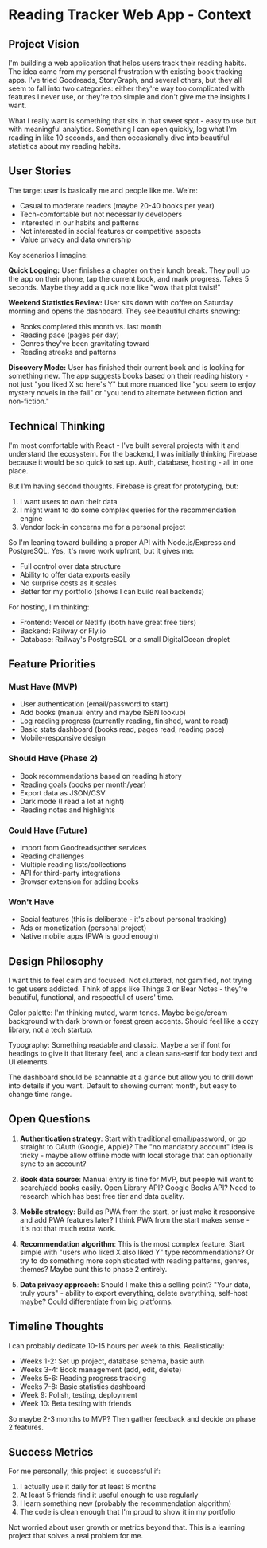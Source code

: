 # Reading Tracker Web App - Context

## Project Vision

I'm building a web application that helps users track their reading habits. The idea came from my personal frustration with existing book tracking apps. I've tried Goodreads, StoryGraph, and several others, but they all seem to fall into two categories: either they're way too complicated with features I never use, or they're too simple and don't give me the insights I want.

What I really want is something that sits in that sweet spot - easy to use but with meaningful analytics. Something I can open quickly, log what I'm reading in like 10 seconds, and then occasionally dive into beautiful statistics about my reading habits.

## User Stories

The target user is basically me and people like me. We're:
- Casual to moderate readers (maybe 20-40 books per year)
- Tech-comfortable but not necessarily developers
- Interested in our habits and patterns
- Not interested in social features or competitive aspects
- Value privacy and data ownership

Key scenarios I imagine:

**Quick Logging:**
User finishes a chapter on their lunch break. They pull up the app on their phone, tap the current book, and mark progress. Takes 5 seconds. Maybe they add a quick note like "wow that plot twist!"

**Weekend Statistics Review:**
User sits down with coffee on Saturday morning and opens the dashboard. They see beautiful charts showing:
- Books completed this month vs. last month
- Reading pace (pages per day)
- Genres they've been gravitating toward
- Reading streaks and patterns

**Discovery Mode:**
User has finished their current book and is looking for something new. The app suggests books based on their reading history - not just "you liked X so here's Y" but more nuanced like "you seem to enjoy mystery novels in the fall" or "you tend to alternate between fiction and non-fiction."

## Technical Thinking

I'm most comfortable with React - I've built several projects with it and understand the ecosystem. For the backend, I was initially thinking Firebase because it would be so quick to set up. Auth, database, hosting - all in one place.

But I'm having second thoughts. Firebase is great for prototyping, but:
1. I want users to own their data
2. I might want to do some complex queries for the recommendation engine
3. Vendor lock-in concerns me for a personal project

So I'm leaning toward building a proper API with Node.js/Express and PostgreSQL. Yes, it's more work upfront, but it gives me:
- Full control over data structure
- Ability to offer data exports easily
- No surprise costs as it scales
- Better for my portfolio (shows I can build real backends)

For hosting, I'm thinking:
- Frontend: Vercel or Netlify (both have great free tiers)
- Backend: Railway or Fly.io
- Database: Railway's PostgreSQL or a small DigitalOcean droplet

## Feature Priorities

### Must Have (MVP)
- User authentication (email/password to start)
- Add books (manual entry and maybe ISBN lookup)
- Log reading progress (currently reading, finished, want to read)
- Basic stats dashboard (books read, pages read, reading pace)
- Mobile-responsive design

### Should Have (Phase 2)
- Book recommendations based on reading history
- Reading goals (books per month/year)
- Export data as JSON/CSV
- Dark mode (I read a lot at night)
- Reading notes and highlights

### Could Have (Future)
- Import from Goodreads/other services
- Reading challenges
- Multiple reading lists/collections
- API for third-party integrations
- Browser extension for adding books

### Won't Have
- Social features (this is deliberate - it's about personal tracking)
- Ads or monetization (personal project)
- Native mobile apps (PWA is good enough)

## Design Philosophy

I want this to feel calm and focused. Not cluttered, not gamified, not trying to get users addicted. Think of apps like Things 3 or Bear Notes - they're beautiful, functional, and respectful of users' time.

Color palette: I'm thinking muted, warm tones. Maybe beige/cream background with dark brown or forest green accents. Should feel like a cozy library, not a tech startup.

Typography: Something readable and classic. Maybe a serif font for headings to give it that literary feel, and a clean sans-serif for body text and UI elements.

The dashboard should be scannable at a glance but allow you to drill down into details if you want. Default to showing current month, but easy to change time range.

## Open Questions

1. **Authentication strategy**: Start with traditional email/password, or go straight to OAuth (Google, Apple)? The "no mandatory account" idea is tricky - maybe allow offline mode with local storage that can optionally sync to an account?

2. **Book data source**: Manual entry is fine for MVP, but people will want to search/add books easily. Open Library API? Google Books API? Need to research which has best free tier and data quality.

3. **Mobile strategy**: Build as PWA from the start, or just make it responsive and add PWA features later? I think PWA from the start makes sense - it's not that much extra work.

4. **Recommendation algorithm**: This is the most complex feature. Start simple with "users who liked X also liked Y" type recommendations? Or try to do something more sophisticated with reading patterns, genres, themes? Maybe punt this to phase 2 entirely.

5. **Data privacy approach**: Should I make this a selling point? "Your data, truly yours" - ability to export everything, delete everything, self-host maybe? Could differentiate from big platforms.

## Timeline Thoughts

I can probably dedicate 10-15 hours per week to this. Realistically:
- Weeks 1-2: Set up project, database schema, basic auth
- Weeks 3-4: Book management (add, edit, delete)
- Weeks 5-6: Reading progress tracking
- Weeks 7-8: Basic statistics dashboard
- Week 9: Polish, testing, deployment
- Week 10: Beta testing with friends

So maybe 2-3 months to MVP? Then gather feedback and decide on phase 2 features.

## Success Metrics

For me personally, this project is successful if:
1. I actually use it daily for at least 6 months
2. At least 5 friends find it useful enough to use regularly
3. I learn something new (probably the recommendation algorithm)
4. The code is clean enough that I'm proud to show it in my portfolio

Not worried about user growth or metrics beyond that. This is a learning project that solves a real problem for me.
